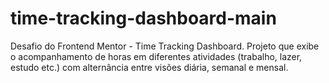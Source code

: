 # time-tracking-dashboard-main
Desafio do Frontend Mentor - Time Tracking Dashboard. Projeto que exibe o acompanhamento de horas em diferentes atividades (trabalho, lazer, estudo etc.) com alternância entre visões diária, semanal e mensal.

